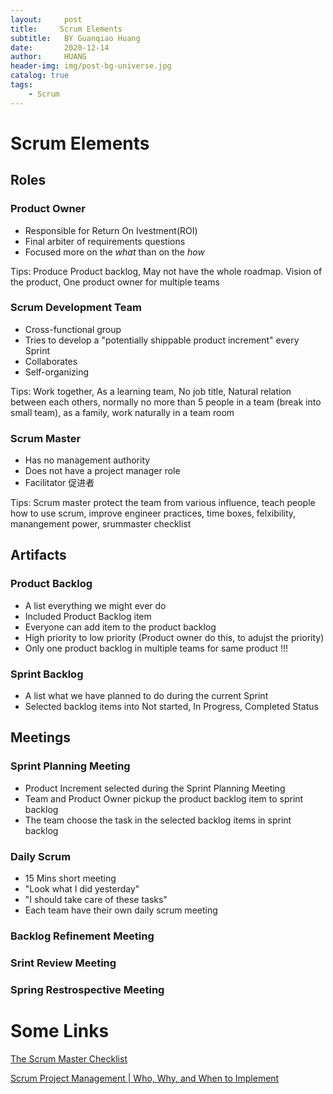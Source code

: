 ```yaml
---
layout:     post
title:     Scrum Elements
subtitle:   BY Guanqiao Huang
date:       2020-12-14
author:     HUANG
header-img: img/post-bg-universe.jpg
catalog: true
tags:
    - Scrum
---
```

# Scrum Elements
## Roles
### Product Owner
- Responsible for Return On Ivestment(ROI)
- Final arbiter of requirements questions
- Focused more on the *what* than on the *how*

Tips: Produce Product backlog, May not have the whole roadmap. Vision of the product, One product owner for multiple teams

### Scrum Development Team
- Cross-functional group
- Tries to develop a "potentially shippable product increment" every Sprint
- Collaborates
- Self-organizing

Tips: Work together, As a learning team, No job title, Natural relation between each others, normally no more than 5 people in a team (break into small team), as a family, work naturally in a team room

### Scrum Master
- Has no management authority
- Does not have a project manager role
- Facilitator 促进者

Tips: Scrum master protect the team from various influence, teach people how to use scrum, improve engineer practices, time boxes, felxibility, manangement power, srummaster checklist

## Artifacts
### Product Backlog
- A list everything we might ever do
- Included Product Backlog item
- Everyone can add item to the product backlog
- High priority to low priority (Product owner do this, to adujst the priority)
- Only one product backlog in multiple teams for same product !!!

### Sprint Backlog
- A list what we have planned to do during the current Sprint
- Selected backlog items into Not started, In Progress, Completed Status

## Meetings
### Sprint Planning Meeting
- Product Increment selected during the Sprint Planning Meeting
- Team and Product Owner pickup the product backlog item to sprint backlog
- The team choose the task in the selected backlog items in sprint backlog

### Daily Scrum
- 15 Mins short meeting
- "Look what I did yesterday"
- "I should take care of these tasks"
- Each team have their own daily scrum meeting

### Backlog Refinement Meeting

### Srint Review Meeting

### Spring Restrospective Meeting


# Some Links
[The Scrum Master Checklist](https://scrummasterchecklist.org/)

[Scrum Project Management | Who, Why, and When to Implement](https://careeremployer.com/project-management/scrum-project-management/#what-is-scrum-project-management)